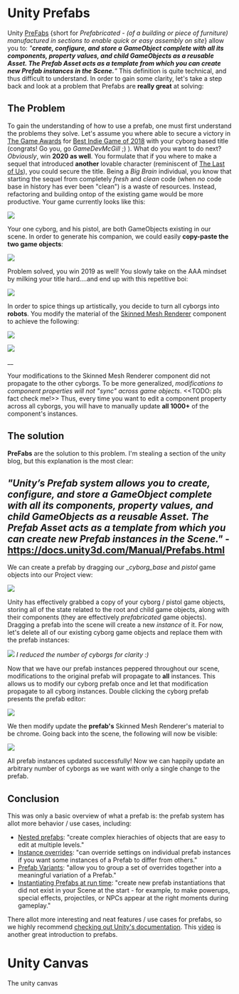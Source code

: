 # Unity Prefabs
Unity [PreFabs](https://docs.unity3d.com/Manual/Prefabs.html ) {short for _Prefabricated - (of a building or piece of furniture) manufactured in sections to enable quick or easy assembly on site_} allow you to: _"**create, configure, and store a GameObject complete with all its components, property values, and child GameObjects as a reusable Asset. The Prefab Asset acts as a template from which you can create new Prefab instances in the Scene.**"_ This definition is quite technical, and thus difficult to understand. In order to gain some clarity, let's take a step back and look at a problem that Prefabs are **really great** at solving:  


## The Problem
To gain the understanding of how to use a prefab, one must first understand the problems they solve. Let's assume you where able to secure a victory in [The Game Awards](https://thegameawards.com) for [Best Indie Game of 2018](https://www.indiegamewebsite.com/2018/12/07/all-the-indie-game-winners-from-the-game-awards-2018/) with your cyborg based title (congrats! Go you, go _GameDevMcGill_ ;) ). What do you want to do next? _Obviously_, win **2020 as well**. You formulate that if you where to make a sequel that introduced **another** lovable character (reminiscent of [The Last of Us](https://en.wikipedia.org/wiki/The_Last_of_Us)), you could secure the title. Being a _Big Brain_ individual, you know that starting the sequel from completely _fresh_ and _clean_ code (when _no_ code base in history has ever been "clean") is a waste of resources. Instead, refactoring and building ontop of the existing game would be more productive. Your game currently looks like this:

![](https://i.imgur.com/UEP5zBQ.png)

Your one cyborg, and his pistol, are both GameObjects existing in our scene. In order to generate his companion, we could easily **copy-paste the two game objects**:

![](https://i.imgur.com/BkrhX2F.png)

Problem solved, you win 2019 as well! You slowly take on the AAA mindset by milking your title hard....and end up with this repetitive boi:

![](https://i.imgur.com/cKrqRle.png)

In order to spice things up artistically, you decide to turn all cyborgs into **robots**. You modify the material of the [Skinned Mesh Renderer](https://docs.unity3d.com/Manual/class-SkinnedMeshRenderer.html) component to achieve the following:

![](https://i.imgur.com/dZ7QmDD.png)

![](https://i.imgur.com/CmPW0rr.png)

__

Your modifications to the Skinned Mesh Renderer component did not propagate to the other cyborgs. To be more generalized, _modifications to component properties will not "sync" across game objects_. <<TODO: pls fact check me!>> Thus, every time you want to edit a component property across all cyborgs, you will have to manually update **all 1000+** of the component's instances.


## The solution

**PreFabs** are the solution to this problem. I'm stealing a section of the unity blog, but this explanation is the most clear:

_"Unity’s Prefab system allows you to create, configure, and store a GameObject complete with all its components, property values, and child GameObjects as a reusable Asset. The Prefab Asset acts as a template from which you can create new Prefab instances in the Scene."_ - https://docs.unity3d.com/Manual/Prefabs.html
----------------

We can create a prefab by dragging our __cyborg_base_ and _pistol_ game objects into our Project view:

![](https://i.imgur.com/kXaQCKu.png)

Unity has effectively grabbed a copy of your cyborg / pistol game objects, storing all of the state related to the root and child game objects, along with their components (they are effectively _prefabricated_ game objects). Dragging a prefab into the scene will create a new _instance_ of it. For now, let's delete all of our existing cyborg game objects and replace them with the prefab instances:

![](https://i.imgur.com/Gp55GKO.png)
_I reduced the number of cyborgs for clarity :)_


Now that we have our prefab instances peppered throughout our scene, modifications to the original prefab will propagate to **all** instances. This allows us to modify our cyborg prefab once and let that modification propagate to all cyborg instances. Double clicking the cyborg prefab presents the prefab editor:

![](https://i.imgur.com/HlCgKsV.png)

We then modify update the **prefab's** Skinned Mesh Renderer's material to be chrome. Going back into the scene, the following will now be visible:


![](https://i.imgur.com/aRBIQZj.png)

All prefab instances updated successfully! Now we can happily update an arbitrary number of cyborgs  as we want with only a single change to the prefab.

## Conclusion
This was only a basic overview of what a prefab is: the prefab system has allot more behavior / use cases, including:
- [Nested prefabs](https://docs.unity3d.com/Manual/NestedPrefabs.html): "create complex hierachies of objects that are easy to edit at multiple levels."
- [Instance overrides](https://docs.unity3d.com/Manual/PrefabInstanceOverrides.html): "can override settings on individual prefab instances if you want some instances of a Prefab to differ from others."
 - [Prefab Variants](https://docs.unity3d.com/Manual/PrefabVariants.html): "allow you to group a set of overrides together into a meaningful variation of a Prefab."
- [Instantiating Prefabs at run time](https://docs.unity3d.com/Manual/InstantiatingPrefabs.html): "create new prefab instantiations that did not exist in your Scene at the start - for example, to make powerups, special effects, projectiles, or NPCs appear at the right moments during gameplay." 


There allot more interesting and neat features / use cases for prefabs, so we highly recommend [checking out Unity's documentation](https://docs.unity3d.com/Manual/Prefabs.html). This [video](https://www.youtube.com/watch?v=0Jc287z4Qpg) is another great introduction to prefabs.


# Unity Canvas

The unity canvas